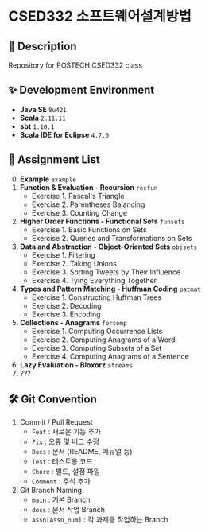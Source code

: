 # CSED332 소프트웨어설계방법

## :pushpin: Description
Repository for POSTECH CSED332 class

## :sparkles: Development Environment
- **Java SE**  ```8u421```
- **Scala**  ```2.11.11```
- **sbt**  ```1.10.1```
- **Scala IDE for Eclipse**  ```4.7.0```

## :pushpin: Assignment List
0. **Example**  ```example```
1. **Function & Evaluation - Recursion**  ```recfun```
    * Exercise 1. Pascal's Triangle
    * Exercise 2. Parentheses Balancing
    * Exercise 3. Counting Change
2. **Higher Order Functions - Functional Sets**  ```funsets```
    * Exercise 1. Basic Functions on Sets
    * Exercise 2. Queries and Transformations on Sets
3. **Data and Abstraction - Object-Oriented Sets**  ```objsets```
    * Exercise 1. Filtering
    * Exercise 2. Taking Unions
    * Exercise 3. Sorting Tweets by Their Influence
    * Exercise 4. Tying Everything Together
4. **Types and Pattern Matching - Huffman Coding**  ```patmat```
    * Exercise 1. Constructing Huffman Trees
    * Exercise 2. Decoding
    * Exercise 3. Encoding
5. **Collections - Anagrams**  ```forcomp```
    * Exercise 1. Computing Occurrence Lists
    * Exercise 2. Computing Anagrams of a Word
    * Exercise 3. Computing Subsets of a Set
    * Exercise 4. Computing Anagrams of a Sentence
6. **Lazy Evaluation - Bloxorz**  ```streams```
7. ???

## :hammer_and_wrench: Git Convention
1. Commit / Pull Request
    - `Feat` : 새로운 기능 추가
    - `Fix` : 오류 및 버그 수정
    - `Docs` : 문서 (README, 메뉴얼 등)
    - `Test` : 테스트용 코드
    - `Chore` : 빌드, 설정 파일
    - `Comment` : 주석 추가
2. Git Branch Naming
    - `main` : 기본 Branch
    - `docs` : 문서 작업 Branch
    - `Assn[Assn_num]` : 각 과제를 작업하는 Branch
